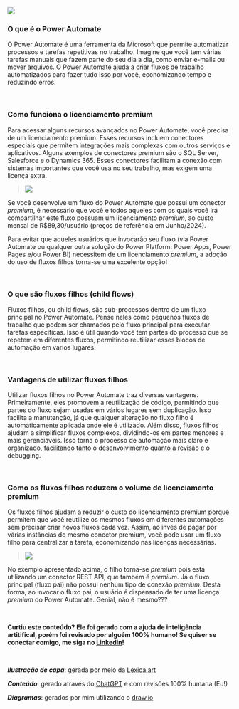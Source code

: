 ![](img/artigoCapa.png)

### O que é o Power Automate
O Power Automate é uma ferramenta da Microsoft que permite automatizar processos e tarefas repetitivas no trabalho. Imagine que você tem várias tarefas manuais que fazem parte do seu dia a dia, como enviar e-mails ou mover arquivos. O Power Automate ajuda a criar fluxos de trabalho automatizados para fazer tudo isso por você, economizando tempo e reduzindo erros.

<br>

### Como funciona o licenciamento premium
Para acessar alguns recursos avançados no Power Automate, você precisa de um licenciamento premium. Esses recursos incluem conectores especiais que permitem integrações mais complexas com outros serviços e aplicativos. Alguns exemplos de conectores premium são o SQL Server, Salesforce e o Dynamics 365. Esses conectores facilitam a conexão com sistemas importantes que você usa no seu trabalho, mas exigem uma licença extra.

> ![](img/licenciamentoPowerAutomate.png)

Se você desenvolve um fluxo do Power Automate que possui um conector *premium*, é necessário que você e todos aqueles com os quais você irá compartilhar este fluxo possuam um licenciamento *premium*, ao custo mensal de R$89,30/usuário (preços de referência em Junho/2024).

Para evitar que aqueles usuários que invocarão seu fluxo (via Power Automate ou qualquer outra solução do Power Platform: Power Apps, Power Pages e/ou Power BI) necessitem de um licenciamento *premium*, a adoção do uso de fluxos filhos torna-se uma excelente opção!

<br>

### O que são fluxos filhos (child flows)
Fluxos filhos, ou child flows, são sub-processos dentro de um fluxo principal no Power Automate. Pense neles como pequenos fluxos de trabalho que podem ser chamados pelo fluxo principal para executar tarefas específicas. Isso é útil quando você tem partes do processo que se repetem em diferentes fluxos, permitindo reutilizar esses blocos de automação em vários lugares.

<br>

### Vantagens de utilizar fluxos filhos
Utilizar fluxos filhos no Power Automate traz diversas vantagens. Primeiramente, eles promovem a reutilização de código, permitindo que partes do fluxo sejam usadas em vários lugares sem duplicação. Isso facilita a manutenção, já que qualquer alteração no fluxo filho é automaticamente aplicada onde ele é utilizado. Além disso, fluxos filhos ajudam a simplificar fluxos complexos, dividindo-os em partes menores e mais gerenciáveis. Isso torna o processo de automação mais claro e organizado, facilitando tanto o desenvolvimento quanto a revisão e o debugging.

<br>

### Como os fluxos filhos reduzem o volume de licenciamento premium
Os fluxos filhos ajudam a reduzir o custo do licenciamento premium porque permitem que você reutilize os mesmos fluxos em diferentes automações sem precisar criar novos fluxos cada vez. Assim, ao invés de pagar por várias instâncias do mesmo conector premium, você pode usar um fluxo filho para centralizar a tarefa, economizando nas licenças necessárias.

> ![](img/diagrama.png)

No exemplo apresentado acima, o filho torna-se *premium* pois está utilizando um conector REST API, que também é *premium*. Já o fluxo principal (fluxo pai) não possui nenhum tipo de conexão *premium*. Desta forma, ao invocar o fluxo pai, o usuário é dispensado de ter uma licença *premium* do Power Automate. Genial, não é mesmo???

<br>

**Curtiu este conteúdo? Ele foi gerado com a ajuda de inteligência artitifical, porém foi revisado por alguém 100% humano! Se quiser se conectar comigo, me siga no [Linkedin](https://www.linkedin.com/in/rodolfoom/)!**

<br>

***Ilustração de capa***: gerada por meio da [Lexica.art](https://lexica.art/)

***Conteúdo***: gerado através do [ChatGPT](https://chatgpt.com/) e com revisões 100% humana (Eu!)

***Diagramas***: gerados por mim utilizando o [draw.io](https://app.diagrams.net/)
